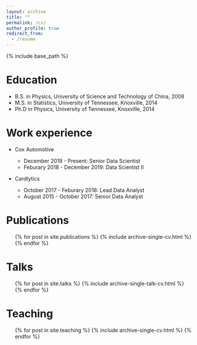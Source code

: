 ```yaml
---
layout: archive
title: ""
permalink: /cv/
author_profile: true
redirect_from:
  - /resume
---
```


{% include base_path %}

Education
======
* B.S. in Physics, University of Science and Technology of China, 2008
* M.S. in Statistics, University of Tennessee, Knoxville, 2014
* Ph.D in Physics, University of Tennessee, Knoxville, 2014

Work experience
======
* Cox Automotive
  * December 2019 - Present: Senior Data Scientist
  * Feburary 2018 - December 2019: Data Scientist II

* Cardlytics
  * October 2017 - Feburary 2018: Lead Data Analyst
  * August 2015 - October 2017: Senior Data Analyst

Publications
======
  <ul>{% for post in site.publications %}
    {% include archive-single-cv.html %}
  {% endfor %}</ul>
  
Talks
======
  <ul>{% for post in site.talks %}
    {% include archive-single-talk-cv.html %}
  {% endfor %}</ul>
  
Teaching
======
  <ul>{% for post in site.teaching %}
    {% include archive-single-cv.html %}
  {% endfor %}</ul>
  

